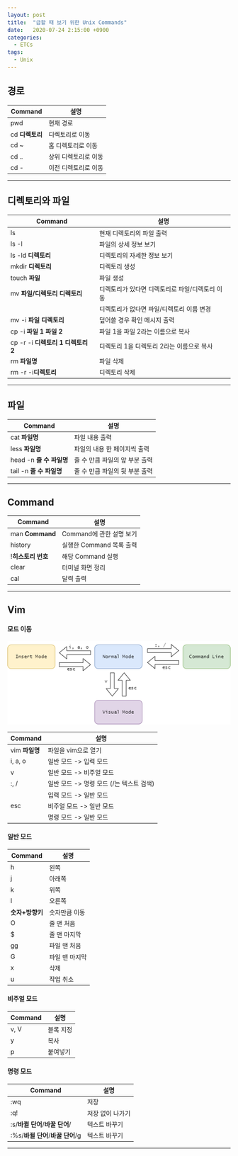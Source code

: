 ```yaml
---
layout: post
title:  "급할 때 보기 위한 Unix Commands"
date:   2020-07-24 2:15:00 +0900
categories:
  - ETCs
tags: 
  - Unix
---
```


## 경로

|Command|설명|
|------|------|
|pwd|현재 경로|
|cd **디렉토리**|디렉토리로 이동|
|cd ~|홈 디렉토리로 이동|
|cd ..|상위 디렉토리로 이동|
|cd -|이전 디렉토리로 이동|

***
## 디렉토리와 파일

|Command|설명|
|------|------|
|ls|현재 디렉토리의 파일 출력|
|ls -l|파일의 상세 정보 보기|
|ls -ld **디렉토리**|디렉토리의 자세한 정보 보기|
|mkdir **디렉토리**|디렉토리 생성|
|touch **파일**|파일 생성|
|mv **파일/디렉토리** **디렉토리**|디렉토리가 있다면 디렉토리로 파일/디렉토리 이동|
||디렉토리가 없다면 파일/디렉토리 이름 변경|
|mv -i **파일** **디렉토리**|덮어쓸 경우 확인 메시지 출력|
|cp -i **파일 1** **파일 2**|파일 1을 파일 2라는 이름으로 복사|
|cp -r -i **디렉토리 1** **디렉토리 2**|디렉토리 1을 디렉토리 2라는 이름으로 복사|
|rm **파일명**|파일 삭제|
|rm -r -i**디렉토리**|디렉토리 삭제|

***
## 파일

|Command|설명|
|------|------|
|cat **파일명**|파일 내용 출력|
|less **파일명**|파일의 내용 한 페이지씩 출력|
|head -n **줄 수** **파일명**|줄 수 만큼 파일의 앞 부분 출력|
|tail -n **줄 수** **파일명**|줄 수 만큼 파일의 뒷 부분 출력|

***
## Command

|Command|설명|
|------|------|
|man **Command**|Command에 관한 설명 보기|
|history|실행한 Command 목록 출력|
|!**히스토리 번호**|해당 Command 실행|
|clear|터미널 화면 정리|
|cal|달력 출력|

***

## Vim
#### 모드 이동
![Image1](\assets\images\2020-07-04-Unix_Command-Guide-01.png)


|Command|설명|
|------|------|
|vim **파일명**|파일을 vim으로 열기|
|i, a, o|일반 모드 -> 입력 모드|
|v|일반 모드 -> 비주얼 모드|
|:, /|일반 모드 -> 명령 모드 (/는 텍스트 검색)|
||입력 모드 -> 일반 모드|
|esc|비주얼 모드 -> 일반 모드|
||명령 모드 -> 일반 모드|

#### 일반 모드

|Command|설명|
|------|------|
|h|왼쪽|
|j|아래쪽|
|k|위쪽|
|l|오른쪽|
|**숫자+방향키**|숫자만큼 이동|
|O|줄 맨 처음|
|$|줄 맨 마지막|
|gg|파일 맨 처음|
|G|파일 맨 마지막|
|x|삭제|
|u|작업 취소|

#### 비주얼 모드

|Command|설명|
|------|------|
|v, V|블록 지정|
|y|복사|
|p|붙여넣기|
#### 명령 모드
|Command|설명|
|------|------|
|:wq|저장|
|:q!|저장 없이 나가기|
|:s/**바뀔 단어**/**바꿀 단어**/|텍스트 바꾸기|
|:%s/**바뀔 단어**/**바꿀 단어**/g|텍스트 바꾸기|
***